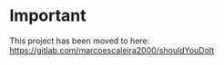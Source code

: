# Important

This project has been moved to here: https://gitlab.com/marcoescaleira2000/shouldYouDoIt
